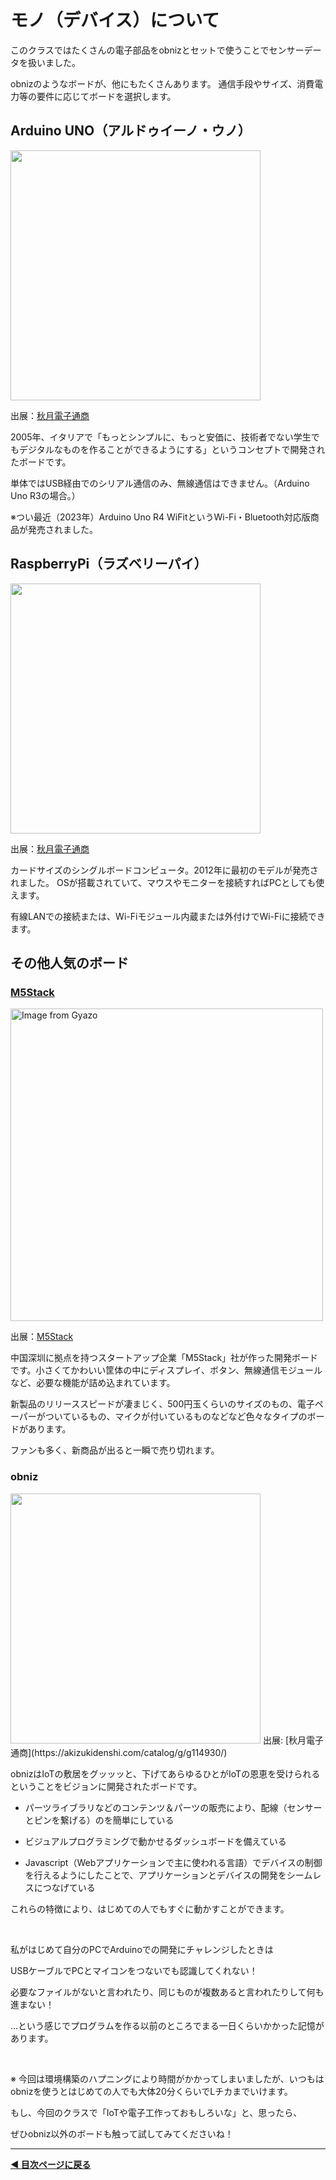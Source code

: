 # モノ（デバイス）について

このクラスではたくさんの電子部品をobnizとセットで使うことでセンサーデータを扱いました。

obnizのようなボードが、他にもたくさんあります。
通信手段やサイズ、消費電力等の要件に応じてボードを選択します。


## Arduino UNO（アルドゥイーノ・ウノ）

<img src="https://akizukidenshi.com/img/goods/L/107385.jpg" width="400">

出展：[秋月電子通商](https://akizukidenshi.com/catalog/g/g107385/)


2005年、イタリアで「もっとシンプルに、もっと安価に、技術者でない学生でもデジタルなものを作ることができるようにする」というコンセプトで開発されたボードです。


単体ではUSB経由でのシリアル通信のみ、無線通信はできません。（Arduino Uno R3の場合。）

※つい最近（2023年）Arduino Uno R4 WiFitというWi-Fi・Bluetooth対応版商品が発売されました。



## RaspberryPi（ラズベリーパイ）


<img src="https://akizukidenshi.com/img/goods/L/115450.jpg" width="400">

出展：[秋月電子通商](https://akizukidenshi.com/catalog/g/g115450/)


カードサイズのシングルボードコンピュータ。2012年に最初のモデルが発売されました。
OSが搭載されていて、マウスやモニターを接続すればPCとしても使えます。

有線LANでの接続または、Wi-Fiモジュール内蔵または外付けでWi-Fiに接続できます。

## その他人気のボード

### [M5Stack](https://shop.m5stack.com/collections/m5-controllers)

<a href="https://gyazo.com/3e7fb3702da9b0c31978474c43827f45"><img src="https://i.gyazo.com/3e7fb3702da9b0c31978474c43827f45.jpg" alt="Image from Gyazo" width="500"/></a>

出展：[M5Stack](https://m5stack.com/)


中国深圳に拠点を持つスタートアップ企業「M5Stack」社が作った開発ボードです。小さくてかわいい筐体の中にディスプレイ、ボタン、無線通信モジュールなど、必要な機能が詰め込まれています。

新製品のリリーススピードが凄まじく、500円玉くらいのサイズのもの、電子ペーパーがついているもの、マイクが付いているものなどなど色々なタイプのボードがあります。

ファンも多く、新商品が出ると一瞬で売り切れます。



### obniz


<img src="https://akizukidenshi.com/img/goods/L/114930.jpg" width="400">
出展: [秋月電子通商](https://akizukidenshi.com/catalog/g/g114930/)

obnizはIoTの敷居をグッッッと、下げてあらゆるひとがIoTの恩恵を受けられるということをビジョンに開発されたボードです。


- パーツライブラリなどのコンテンツ＆パーツの販売により、配線（センサーとピンを繋げる）のを簡単にしている

- ビジュアルプログラミングで動かせるダッシュボードを備えている

- Javascript（Webアプリケーションで主に使われる言語）でデバイスの制御を行えるようにしたことで、アプリケーションとデバイスの開発をシームレスにつなげている


これらの特徴により、はじめての人でもすぐに動かすことができます。




<br>


私がはじめて自分のPCでArduinoでの開発にチャレンジしたときは

USBケーブルでPCとマイコンをつないでも認識してくれない！

必要なファイルがないと言われたり、同じものが複数あると言われたりして何も進まない！

...という感じでプログラムを作る以前のところでまる一日くらいかかった記憶があります。

<br>


※ 今回は環境構築のハプニングにより時間がかかってしまいましたが、いつもはobnizを使うとはじめての人でも大体20分くらいでLチカまでいけます。



もし、今回のクラスで「IoTや電子工作っておもしろいな」と、思ったら、

ぜひobniz以外のボードも触って試してみてくださいね！


---

**[◀ 目次ページに戻る](./readme.md)**